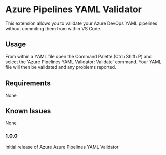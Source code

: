 # Azure Pipelines YAML Validator

This extension allows you to validate your Azure DevOps YAML pipelines without commiting them from within VS Code.

## Usage

From within a YAML file open the Command Palette (Ctrl+Shift+P) and select the 'Azure Pipelines YAML Validator: Validate' command. Your YAML file will then be validated and any problems reported.

## Requirements

None

## Known Issues

None

### 1.0.0

Initial release of Azure Azure Pipelines YAML Validator
